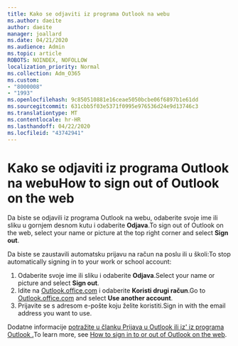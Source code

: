 ```yaml
---
title: Kako se odjaviti iz programa Outlook na webu
ms.author: daeite
author: daeite
manager: joallard
ms.date: 04/21/2020
ms.audience: Admin
ms.topic: article
ROBOTS: NOINDEX, NOFOLLOW
localization_priority: Normal
ms.collection: Adm_O365
ms.custom:
- "8000008"
- "1993"
ms.openlocfilehash: 9c850510881e16ceae5050bcbe06f6897b1e61dd
ms.sourcegitcommit: 631cbb5f03e5371f0995e976536d24e9d13746c3
ms.translationtype: MT
ms.contentlocale: hr-HR
ms.lasthandoff: 04/22/2020
ms.locfileid: "43742941"
---
```

# <a name="how-to-sign-out-of-outlook-on-the-web"></a><span data-ttu-id="b56ac-102">Kako se odjaviti iz programa Outlook na webu</span><span class="sxs-lookup"><span data-stu-id="b56ac-102">How to sign out of Outlook on the web</span></span>

<span data-ttu-id="b56ac-103">Da biste se odjavili iz programa Outlook na webu, odaberite svoje ime ili sliku u gornjem desnom kutu i odaberite **Odjava**.</span><span class="sxs-lookup"><span data-stu-id="b56ac-103">To sign out of Outlook on the web, select your name or picture at the top right corner and select **Sign out**.</span></span>

<span data-ttu-id="b56ac-104">Da biste se zaustavili automatsku prijavu na račun na poslu ili u školi:</span><span class="sxs-lookup"><span data-stu-id="b56ac-104">To stop automatically signing in to your work or school account:</span></span>

1. <span data-ttu-id="b56ac-105">Odaberite svoje ime ili sliku i odaberite **Odjava**.</span><span class="sxs-lookup"><span data-stu-id="b56ac-105">Select your name or picture and select **Sign out**.</span></span>
1. <span data-ttu-id="b56ac-106">Idite na [Outlook.office.com](https://outlook.office.com/) i odaberite **Koristi drugi račun**.</span><span class="sxs-lookup"><span data-stu-id="b56ac-106">Go to [Outlook.office.com](https://outlook.office.com/) and select **Use another account**.</span></span>
1. <span data-ttu-id="b56ac-107">Prijavite se s adresom e-pošte koju želite koristiti.</span><span class="sxs-lookup"><span data-stu-id="b56ac-107">Sign in with the email address you want to use.</span></span>

<span data-ttu-id="b56ac-108">Dodatne informacije [potražite u članku Prijava u Outlook ili iz' iz programa Outlook .](https://support.office.com/article/763fab4d-0138-4814-b450-37fc286bcb79)</span><span class="sxs-lookup"><span data-stu-id="b56ac-108">To learn more, see [How to sign in to or out of Outlook on the web](https://support.office.com/article/763fab4d-0138-4814-b450-37fc286bcb79).</span></span>